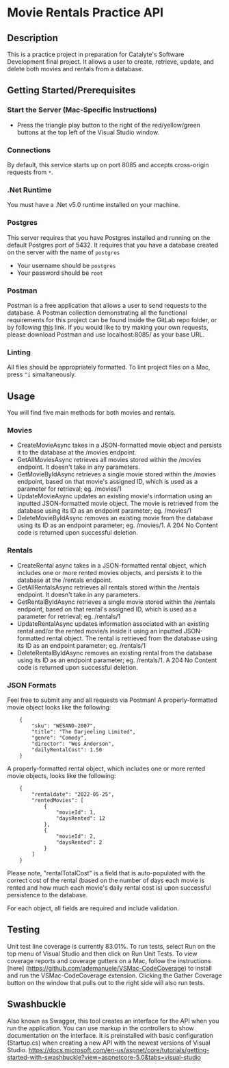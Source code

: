 # Movie Rentals Practice API

## Description

This is a practice project in preparation for Catalyte's Software Development final project. It allows a user to create, retrieve, update, and delete both movies and rentals from a database.

## Getting Started/Prerequisites

### Start the Server (Mac-Specific Instructions)

- Press the triangle play button to the right of the red/yellow/green buttons at the top left of the Visual Studio window.

### Connections

By default, this service starts up on port 8085 and accepts cross-origin requests from `*`.

### .Net Runtime

You must have a .Net v5.0 runtime installed on your machine.

### Postgres

This server requires that you have Postgres installed and running on the default Postgres port of 5432. It requires that you have a database created on the server with the name of `postgres`
- Your username should be `postgres`
- Your password should be `root`

### Postman

Postman is a free application that allows a user to send requests to the database. A Postman collection demonstrating all the functional requirements for this project can be found inside the GitLab repo folder, or by following [this](https://gitlab.ce.catalyte.io/training/cycleworkinggroups/nationwide/associates/emily-huffman/movie-rentals-api-practice-project/-/blob/movies-and-rentals/Movie%20Rental%20API%20Collection.postman_collection.json) link. If you would like to try making your own requests, please download Postman and use localhost:8085/ as your base URL.

### Linting

All files should be appropriately formatted. To lint project files on a Mac, press `^i` simaltaneously.

## Usage

You will find five main methods for both movies and rentals.

### Movies

- CreateMovieAsync takes in a JSON-formatted movie object and persists it to the database at the /movies endpoint.
- GetAllMoviesAsync retrieves all movies stored within the /movies endpoint. It doesn't take in any parameters.
- GetMovieByIdAsync retrieves a single movie stored within the /movies endpoint, based on that movie's assigned ID, which is used as a parameter for retrieval; eg. /movies/1
- UpdateMovieAsync updates an existing movie's information using an inputted JSON-formatted movie object. The movie is retrieved from the database using its ID as an endpoint parameter; eg. /movies/1
- DeleteMovieByIdAsync removes an existing movie from the database using its ID as an endpoint parameter; eg. /movies/1. A 204 No Content code is returned upon successful deletion.

### Rentals

- CreateRental async takes in a JSON-formatted rental object, which includes one or more rented movies objects, and persists it to the database at the /rentals endpoint.
- GetAllRentalsAsync retrieves all rentals stored within the /rentals endpoint. It doesn't take in any parameters.
- GetRentalByIdAsync retrieves a single movie stored within the /rentals endpoint, based on that rental's assigned ID, which is used as a parameter for retrieval; eg. /rentals/1
- UpdateRentalAsync updates information associated with an existing rental and/or the rented movie/s inside it using an inputted JSON-formatted rental object. The rental is retrieved from the database using its ID as an endpoint parameter; eg. /rentals/1
- DeleteRentalByIdAsync removes an existing rental from the database using its ID as an endpoint parameter; eg. /rentals/1. A 204 No Content code is returned upon successful deletion.

### JSON Formats

Feel free to submit any and all requests via Postman! A properly-formatted movie object looks like the following:

        {
            "sku": "WESAND-2007",
            "title": "The Darjeeling Limited",
            "genre": "Comedy",
            "director": "Wes Anderson",
            "dailyRentalCost": 1.50
        }
 
A properly-formatted rental object, which includes one or more rented movie objects, looks like the following:
 
        {
            "rentaldate": "2022-05-25",
            "rentedMovies": [
                {
                    "movieId": 1,
                    "daysRented": 12
                },
                {
                    "movieId": 2,
                    "daysRented": 2
                }
            ]
        }
        
Please note, "rentalTotalCost" is a field that is auto-populated with the correct cost of the rental (based on the number of days each movie is rented and how much each movie's daily rental cost is) upon successful persistence to the database. 

For each object, all fields are required and include validation.

## Testing

Unit test line coverage is currently 83.01%. To run tests, select Run on the top menu of Visual Studio and then click on Run Unit Tests. To view coverage reports and coverage gutters on a Mac, follow the instructions [here] (https://github.com/ademanuele/VSMac-CodeCoverage) to install and run the VSMac-CodeCoverage extension. Clicking the Gather Coverage button on the window that pulls out to the right side will also run tests.

## Swashbuckle
Also known as Swagger, this tool creates an interface for the API when you run the application.  You can use markup in the controllers to show documentation on the interface.  It is preinstalled with basic configuration (Startup.cs) when creating a new API with the newest versions of Visual Studio.
https://docs.microsoft.com/en-us/aspnet/core/tutorials/getting-started-with-swashbuckle?view=aspnetcore-5.0&tabs=visual-studio
